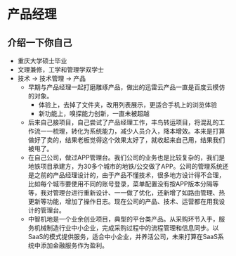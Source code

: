 # 产品经理

## 介绍一下你自己

- 重庆大学硕士毕业
- 文理兼修，工学和管理学双学士
- 技术 -> 技术管理 -> 产品
	- 早期与产品经理一起打磨雕琢产品，做出的迅雷云产品一直是百度云模仿的对象。
		- 体验上，去掉了文件夹，改用列表展示，更适合手机上的浏览体验
		- 新功能上，嗅探能力创新，一直未被超越
	- 后来自己接项目，自己尝试了产品经理工作，丰鸟转运项目，将混乱的工作流一一梳理，转化为系统能力，减少人员介入，降本增效。本来是打算做好了卖的，结果老板觉得这个效果太好了，就收起来自己用，结果我们被甩了。
	- 在自己公司，做过APP管理台。我们公司的业务也是比较复杂的，我们是地铁项目承建方，为30多个城市的地铁/公交做了APP。公司的管理系统还是之前的产品经理设计的，由于产品不懂技术，很多地方设计得不合理，比如每个城市要使用不同的账号登录，菜单配置没有按APP版本分隔等等，我对管理台进行重新设计、一一做了优化，还新增了如路由管理、热更新等功能，增加了操作日志。现在公司的产品、技术、运营都在用我设计的管理台。
	- 中智机地是一个业余创业项目，典型的平台类产品。从采购环节入手，服务机械制造行业中小企业，完成采购过程中的流程管理和信息同步。以SaaS的模式提供服务，适合中小企业，并养活公司，未来打算在SaaS系统中添加金融服务作为盈利。
	